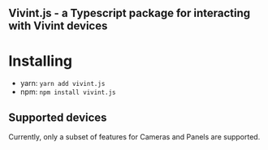 ## Vivint.js - a Typescript package for interacting with Vivint devices

# Installing

-   yarn: `yarn add vivint.js`
-   npm: `npm install vivint.js`

## Supported devices

Currently, only a subset of features for Cameras and Panels are supported.
